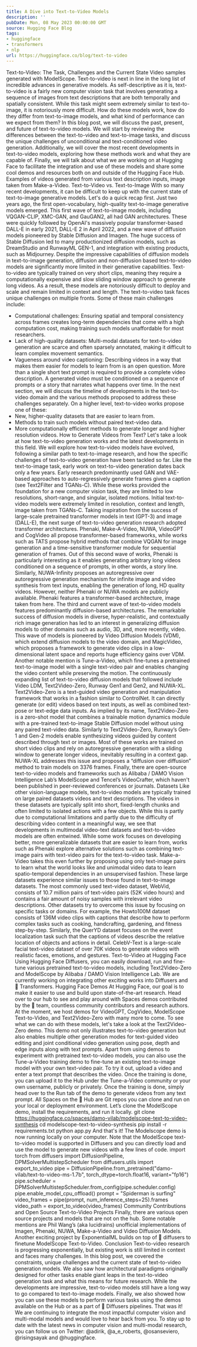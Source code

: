 ```yaml
---
title: A Dive into Text-to-Video Models
description: ''
pubDate: Mon, 08 May 2023 00:00:00 GMT
source: Hugging Face Blog
tags:
- huggingface
- transformers
- nlp
url: https://huggingface.co/blog/text-to-video
---
```


Text-to-Video: The Task, Challenges and the Current State
Video samples generated with ModelScope.
Text-to-video is next in line in the long list of incredible advances in generative models. As self-descriptive as it is, text-to-video is a fairly new computer vision task that involves generating a sequence of images from text descriptions that are both temporally and spatially consistent. While this task might seem extremely similar to text-to-image, it is notoriously more difficult. How do these models work, how do they differ from text-to-image models, and what kind of performance can we expect from them?
In this blog post, we will discuss the past, present, and future of text-to-video models. We will start by reviewing the differences between the text-to-video and text-to-image tasks, and discuss the unique challenges of unconditional and text-conditioned video generation. Additionally, we will cover the most recent developments in text-to-video models, exploring how these methods work and what they are capable of. Finally, we will talk about what we are working on at Hugging Face to facilitate the integration and use of these models and share some cool demos and resources both on and outside of the Hugging Face Hub.
Examples of videos generated from various text description inputs, image taken from Make-a-Video.
Text-to-Video vs. Text-to-Image
With so many recent developments, it can be difficult to keep up with the current state of text-to-image generative models. Let's do a quick recap first.
Just two years ago, the first open-vocabulary, high-quality text-to-image generative models emerged. This first wave of text-to-image models, including VQGAN-CLIP, XMC-GAN, and GauGAN2, all had GAN architectures. These were quickly followed by OpenAI's massively popular transformer-based DALL-E in early 2021, DALL-E 2 in April 2022, and a new wave of diffusion models pioneered by Stable Diffusion and Imagen. The huge success of Stable Diffusion led to many productionized diffusion models, such as DreamStudio and RunwayML GEN-1, and integration with existing products, such as Midjourney.
Despite the impressive capabilities of diffusion models in text-to-image generation, diffusion and non-diffusion based text-to-video models are significantly more limited in their generative capabilities. Text-to-video are typically trained on very short clips, meaning they require a computationally expensive and slow sliding window approach to generate long videos. As a result, these models are notoriously difficult to deploy and scale and remain limited in context and length.
The text-to-video task faces unique challenges on multiple fronts. Some of these main challenges include:
- Computational challenges: Ensuring spatial and temporal consistency across frames creates long-term dependencies that come with a high computation cost, making training such models unaffordable for most researchers.
- Lack of high-quality datasets: Multi-modal datasets for text-to-video generation are scarce and often sparsely annotated, making it difficult to learn complex movement semantics.
- Vagueness around video captioning: Describing videos in a way that makes them easier for models to learn from is an open question. More than a single short text prompt is required to provide a complete video description. A generated video must be conditioned on a sequence of prompts or a story that narrates what happens over time.
In the next section, we will discuss the timeline of developments in the text-to-video domain and the various methods proposed to address these challenges separately. On a higher level, text-to-video works propose one of these:
- New, higher-quality datasets that are easier to learn from.
- Methods to train such models without paired text-video data.
- More computationally efficient methods to generate longer and higher resolution videos.
How to Generate Videos from Text?
Let's take a look at how text-to-video generation works and the latest developments in this field. We will explore how text-to-video models have evolved, following a similar path to text-to-image research, and how the specific challenges of text-to-video generation have been tackled so far.
Like the text-to-image task, early work on text-to-video generation dates back only a few years. Early research predominantly used GAN and VAE-based approaches to auto-regressively generate frames given a caption (see Text2Filter and TGANs-C). While these works provided the foundation for a new computer vision task, they are limited to low resolutions, short-range, and singular, isolated motions.
Initial text-to-video models were extremely limited in resolution, context and length, image taken from TGANs-C.
Taking inspiration from the success of large-scale pretrained transformer models in text (GPT-3) and image (DALL-E), the next surge of text-to-video generation research adopted transformer architectures. Phenaki, Make-A-Video, NUWA, VideoGPT and CogVideo all propose transformer-based frameworks, while works such as TATS propose hybrid methods that combine VQGAN for image generation and a time-sensitive transformer module for sequential generation of frames. Out of this second wave of works, Phenaki is particularly interesting as it enables generating arbitrary long videos conditioned on a sequence of prompts, in other words, a story line. Similarly, NUWA-Infinity proposes an autoregressive over autoregressive generation mechanism for infinite image and video synthesis from text inputs, enabling the generation of long, HD quality videos. However, neither Phenaki or NUWA models are publicly available.
Phenaki features a transformer-based architecture, image taken from here.
The third and current wave of text-to-video models features predominantly diffusion-based architectures. The remarkable success of diffusion models in diverse, hyper-realistic, and contextually rich image generation has led to an interest in generalizing diffusion models to other domains such as audio, 3D, and, more recently, video. This wave of models is pioneered by Video Diffusion Models (VDM), which extend diffusion models to the video domain, and MagicVideo, which proposes a framework to generate video clips in a low-dimensional latent space and reports huge efficiency gains over VDM. Another notable mention is Tune-a-Video, which fine-tunes a pretrained text-to-image model with a single text-video pair and enables changing the video content while preserving the motion. The continuously expanding list of text-to-video diffusion models that followed include Video LDM, Text2Video-Zero, Runway Gen1 and Gen2, and NUWA-XL.
Text2Video-Zero is a text-guided video generation and manipulation framework that works in a fashion similar to ControlNet. It can directly generate (or edit) videos based on text inputs, as well as combined text-pose or text-edge data inputs. As implied by its name, Text2Video-Zero is a zero-shot model that combines a trainable motion dynamics module with a pre-trained text-to-image Stable Diffusion model without using any paired text-video data. Similarly to Text2Video-Zero, Runway’s Gen-1 and Gen-2 models enable synthesizing videos guided by content described through text or images. Most of these works are trained on short video clips and rely on autoregressive generation with a sliding window to generate longer videos, inevitably resulting in a context gap. NUWA-XL addresses this issue and proposes a “diffusion over diffusion” method to train models on 3376 frames. Finally, there are open-source text-to-video models and frameworks such as Alibaba / DAMO Vision Intelligence Lab’s ModelScope and Tencel’s VideoCrafter, which haven't been published in peer-reviewed conferences or journals.
Datasets
Like other vision-language models, text-to-video models are typically trained on large paired datasets videos and text descriptions. The videos in these datasets are typically split into short, fixed-length chunks and often limited to isolated actions with a few objects. While this is partly due to computational limitations and partly due to the difficulty of describing video content in a meaningful way, we see that developments in multimodal video-text datasets and text-to-video models are often entwined. While some work focuses on developing better, more generalizable datasets that are easier to learn from, works such as Phenaki explore alternative solutions such as combining text-image pairs with text-video pairs for the text-to-video task. Make-a-Video takes this even further by proposing using only text-image pairs to learn what the world looks like and unimodal video data to learn spatio-temporal dependencies in an unsupervised fashion.
These large datasets experience similar issues to those found in text-to-image datasets. The most commonly used text-video dataset, WebVid, consists of 10.7 million pairs of text-video pairs (52K video hours) and contains a fair amount of noisy samples with irrelevant video descriptions. Other datasets try to overcome this issue by focusing on specific tasks or domains. For example, the Howto100M dataset consists of 136M video clips with captions that describe how to perform complex tasks such as cooking, handcrafting, gardening, and fitness step-by-step. Similarly, the QuerYD dataset focuses on the event localization task such that the captions of videos describe the relative location of objects and actions in detail. CelebV-Text is a large-scale facial text-video dataset of over 70K videos to generate videos with realistic faces, emotions, and gestures.
Text-to-Video at Hugging Face
Using Hugging Face Diffusers, you can easily download, run and fine-tune various pretrained text-to-video models, including Text2Video-Zero and ModelScope by Alibaba / DAMO Vision Intelligence Lab. We are currently working on integrating other exciting works into Diffusers and 🤗 Transformers.
Hugging Face Demos
At Hugging Face, our goal is to make it easier to use and build upon state-of-the-art research. Head over to our hub to see and play around with Spaces demos contributed by the 🤗 team, countless community contributors and research authors. At the moment, we host demos for VideoGPT, CogVideo, ModelScope Text-to-Video, and Text2Video-Zero with many more to come. To see what we can do with these models, let's take a look at the Text2Video-Zero demo. This demo not only illustrates text-to-video generation but also enables multiple other generation modes for text-guided video editing and joint conditional video generation using pose, depth and edge inputs along with text prompts.
Apart from using demos to experiment with pretrained text-to-video models, you can also use the Tune-a-Video training demo to fine-tune an existing text-to-image model with your own text-video pair. To try it out, upload a video and enter a text prompt that describes the video. Once the training is done, you can upload it to the Hub under the Tune-a-Video community or your own username, publicly or privately. Once the training is done, simply head over to the Run tab of the demo to generate videos from any text prompt.
All Spaces on the 🤗 Hub are Git repos you can clone and run on your local or deployment environment. Let’s clone the ModelScope demo, install the requirements, and run it locally.
git clone https://huggingface.co/spaces/damo-vilab/modelscope-text-to-video-synthesis
cd modelscope-text-to-video-synthesis
pip install -r requirements.txt
python app.py
And that's it! The Modelscope demo is now running locally on your computer. Note that the ModelScope text-to-video model is supported in Diffusers and you can directly load and use the model to generate new videos with a few lines of code.
import torch
from diffusers import DiffusionPipeline, DPMSolverMultistepScheduler
from diffusers.utils import export_to_video
pipe = DiffusionPipeline.from_pretrained("damo-vilab/text-to-video-ms-1.7b", torch_dtype=torch.float16, variant="fp16")
pipe.scheduler = DPMSolverMultistepScheduler.from_config(pipe.scheduler.config)
pipe.enable_model_cpu_offload()
prompt = "Spiderman is surfing"
video_frames = pipe(prompt, num_inference_steps=25).frames
video_path = export_to_video(video_frames)
Community Contributions and Open Source Text-to-Video Projects
Finally, there are various open source projects and models that are not on the hub. Some notable mentions are Phil Wang’s (aka lucidrains) unofficial implementations of Imagen, Phenaki, NUWA, Make-a-Video and Video Diffusion Models. Another exciting project by ExponentialML builds on top of 🤗 diffusers to finetune ModelScope Text-to-Video.
Conclusion
Text-to-video research is progressing exponentially, but existing work is still limited in context and faces many challenges. In this blog post, we covered the constraints, unique challenges and the current state of text-to-video generation models. We also saw how architectural paradigms originally designed for other tasks enable giant leaps in the text-to-video generation task and what this means for future research. While the developments are impressive, text-to-video models still have a long way to go compared to text-to-image models. Finally, we also showed how you can use these models to perform various tasks using the demos available on the Hub or as a part of 🤗 Diffusers pipelines.
That was it! We are continuing to integrate the most impactful computer vision and multi-modal models and would love to hear back from you. To stay up to date with the latest news in computer vision and multi-modal research, you can follow us on Twitter: @adirik, @a_e_roberts, @osanseviero, @risingsayak and @huggingface.